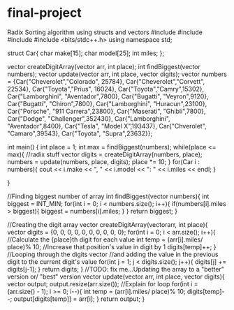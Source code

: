 # final-project
Radix Sorting algorithm using structs and vectors
#include <iostream>
#include <string>
#include <vector>
#include <bits/stdc++.h> 
using namespace std;

struct Car{
  char make[15];
  char model[25];
  int miles; 
};

vector<int> createDigitArray(vector<Car> arr, int place);
int findBiggest(vector<Car> numbers);
vector<Car> update(vector<Car> arr, int place, vector<int> digits);
vector<Car> numbers = {Car{"Cheverolet","Colorado", 25784},
                       Car{"Cheverolet","Corvett", 22534},
                       Car{"Toyota","Prius", 16024},
                       Car{"Toyota","Camry",15302},
                       Car{"Lamborghini", "Aventador",7800},
                       Car{"Bugatti", "Veyron",9120},
                       Car{"Bugatti", "Chiron",7800},
                       Car{"Lamborghini", "Huracun",23100},
                       Car{"Porsche", "911 Carrera",23800},
                       Car{"Maserati", "Ghibli",7800},
                       Car{"Dodge", "Challenger",352430},
                       Car{"Lamborghini", "Aventador",8400},
                       Car{"Tesla", "Model X",193437},
                       Car{"Chverolet", "Camaro",39543},
                       Car{"Toyota", "Supra",23632}};

int main() {
  int place = 1;
  int max = findBiggest(numbers);
  while(place <= max){
    //radix stuff
    vector<int> digits = createDigitArray(numbers, place);
    numbers = update(numbers, place, digits);
    place *= 10;
  }
  for(Car i : numbers){
    cout << i.make << ", " << i.model << ": " << i.miles << endl;
  }

}

//Finding biggest number of array
int findBiggest(vector<Car> numbers){
  int biggest = INT_MIN;
  for(int i = 0; i < numbers.size(); i++){
    if(numbers[i].miles > biggest){
      biggest = numbers[i].miles;
    }
  }
  return biggest;
}

//Creating the digit array 
vector<int> createDigitArray(vector<Car>arr, int place){
  vector<int> digits = {0, 0, 0, 0, 0, 0, 0, 0, 0, 0};
  for(int i = 0; i < arr.size(); i++){
    //Calculate the {place}th digit for each value 
    int temp = (arr[i].miles/ place)% 10;
    //Increase that position's value in digit by 1
    digits[temp]++;
  }
  //Looping through the digits vector
  //and adding the value in the previous digit to the current digit's value
  for(int j = 1; j < digits.size(); j++){
    digits[j] += digits[j-1];
  }
  return digits;
}
//TODO: fix me...Updating the array to a "better" version or/ "best" version
vector<Car> update(vector<Car> arr, int place, vector<int> digits){
  vector<Car> output;
  output.resize(arr.size());
  //Explain for loop
  for(int i = (arr.size() - 1); i >= 0; i--){
    int temp = (arr[i].miles/ place)% 10;
    digits[temp]--;
    output[digits[temp]] = arr[i];
  }
  return output;
}
